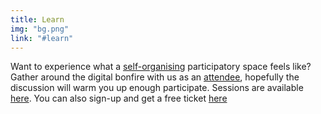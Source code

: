 ```yaml
---
title: Learn
img: "bg.png"
link: "#learn"
---
```


Want to experience what a [self-organising](https://handbook.hackalong.io/patterns/cocreation) participatory space feels like?
Gather around the digital bonfire with us as an [attendee](page_about_open_space?), hopefully the discussion will warm you up enough participate. Sessions are available [here](link_to_program). You can also sign-up and get a free ticket [here](link_to_tickets)
